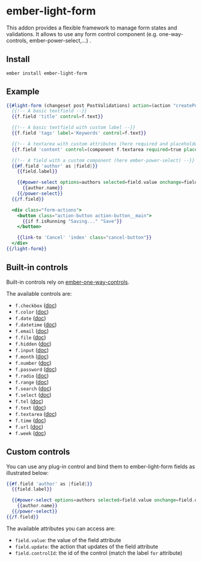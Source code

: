 # ember-light-form

This addon provides a flexible framework to manage form states and validations.
It allows to use any form control component (e.g. one-way-controls, ember-power-select,...) .

## Install

```
ember install ember-light-form
```

## Example

```hbs
{{#light-form (changeset post PostValidations) action=(action "createPost") as |f| }}
  {{!-- A basic textfield --}}
  {{f.field 'title' control=f.text}}

  {{!-- A basic textfield with custom label --}}
  {{f.field 'tags' label='Keywords' control=f.text}}

  {{!-- A textarea with custom attributes (here required and placeholder) --}}
  {{f.field 'content' control=(component f.textarea required=true placeholder='Your content')}}

  {{!-- A field with a custom component (here ember-power-select) --}}
  {{#f.field 'author' as |field|}}
    {{field.label}}

    {{#power-select options=authors selected=field.value onchange=field.update as |author|}}
      {{author.name}}
    {{/power-select}}
  {{/f.field}}

  <div class="form-actions">
    <button class="action-button action-button__main">
      {{if f.isRunning "Saving..." "Save"}}
    </button>

    {{link-to 'Cancel' 'index' class="cancel-button"}}
  </div>
{{/light-form}}
```

## Built-in controls

Built-in controls rely on [ember-one-way-controls](https://github.com/DockYard/ember-one-way-controls/).

The available controls are:

* `f.checkbox` ([doc](https://github.com/DockYard/ember-one-way-controls/blob/master/docs/one-way-checkbox.md))
* `f.color` ([doc](https://github.com/DockYard/ember-one-way-controls/blob/master/docs/one-way-input.md))
* `f.date` ([doc](https://github.com/DockYard/ember-one-way-controls/blob/master/docs/one-way-input.md))
* `f.datetime` ([doc](https://github.com/DockYard/ember-one-way-controls/blob/master/docs/one-way-input.md))
* `f.email` ([doc](https://github.com/DockYard/ember-one-way-controls/blob/master/docs/one-way-input.md))
* `f.file` ([doc](https://github.com/DockYard/ember-one-way-controls/blob/master/docs/one-way-input.md))
* `f.hidden` ([doc](https://github.com/DockYard/ember-one-way-controls/blob/master/docs/one-way-input.md))
* `f.input` ([doc](https://github.com/DockYard/ember-one-way-controls/blob/master/docs/one-way-input.md))
* `f.month` ([doc](https://github.com/DockYard/ember-one-way-controls/blob/master/docs/one-way-input.md))
* `f.number` ([doc](https://github.com/DockYard/ember-one-way-controls/blob/master/docs/one-way-input.md))
* `f.password` ([doc](https://github.com/DockYard/ember-one-way-controls/blob/master/docs/one-way-input.md))
* `f.radio` ([doc](https://github.com/DockYard/ember-one-way-controls/blob/master/docs/one-way-radio.md))
* `f.range` ([doc](https://github.com/DockYard/ember-one-way-controls/blob/master/docs/one-way-input.md))
* `f.search` ([doc](https://github.com/DockYard/ember-one-way-controls/blob/master/docs/one-way-input.md))
* `f.select` ([doc](https://github.com/DockYard/ember-one-way-controls/blob/master/docs/one-way-select.md))
* `f.tel` ([doc](https://github.com/DockYard/ember-one-way-controls/blob/master/docs/one-way-input.md))
* `f.text` ([doc](https://github.com/DockYard/ember-one-way-controls/blob/master/docs/one-way-input.md))
* `f.textarea` ([doc](https://github.com/DockYard/ember-one-way-controls/blob/master/docs/one-way-textarea.md))
* `f.time` ([doc](https://github.com/DockYard/ember-one-way-controls/blob/master/docs/one-way-input.md))
* `f.url` ([doc](https://github.com/DockYard/ember-one-way-controls/blob/master/docs/one-way-input.md))
* `f.week` ([doc](https://github.com/DockYard/ember-one-way-controls/blob/master/docs/one-way-input.md))

## Custom controls

You can use any plug-in control and bind them to ember-light-form fields as illustrated below:

```hbs
{{#f.field 'author' as |field|}}
  {{field.label}}

  {{#power-select options=authors selected=field.value onchange=field.update as |author|}}
    {{author.name}}
  {{/power-select}}
{{/f.field}}
```

The available attributes you can access are:

* `field.value`: the value of the field attribute
* `field.update`: the action that updates of the field attribute
* `field.controlId`: the id of the control (match the label `for` attribute)

